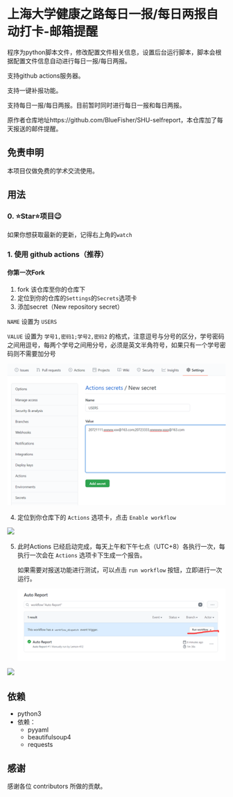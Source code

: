 # 上海大学健康之路每日一报/每日两报自动打卡-邮箱提醒

程序为python脚本文件，修改配置文件相关信息，设置后台运行脚本，脚本会根据配置文件信息自动进行每日一报/每日两报。

支持github actions服务器。

支持一键补报功能。

支持每日一报/每日两报。目前暂时同时进行每日一报和每日两报。

原作者仓库地址https://github.com/BlueFisher/SHU-selfreport，本仓库加了每天报送的邮件提醒。

## 免责申明

本项目仅做免费的学术交流使用。

## 用法

### 0. ⭐Star⭐项目😉

如果你想获取最新的更新，记得右上角的`watch`



### 1. 使用 github actions（推荐）

#### 你第一次Fork

1. fork 该仓库至你的仓库下
2. 定位到你的仓库的`Settings`的`Secrets`选项卡
3. 添加secret（New repository secret）

`NAME` 设置为 `USERS`

`VALUE` 设置为 `学号1,密码1;学号2,密码2` 的格式，注意逗号与分号的区分，学号密码之间用逗号，每两个学号之间用分号，必须是英文半角符号，如果只有一个学号密码则不需要加分号

![](images/secrets.png)

4. 定位到你仓库下的 `Actions` 选项卡，点击 `Enable workflow`

![](images/enable_actions.png)

5. 此时Actions 已经启动完成，每天上午和下午七点（UTC+8）各执行一次，每执行一次会在 `Actions` 选项卡下生成一个报告。

   如果需要对报送功能进行测试，可以点击 `run workflow` 按钮，立即进行一次运行。

   ![](images/run_workflow.png)

![](images/actions.png)



## 依赖

- python3
- 依赖：
  - pyyaml
  - beautifulsoup4
  - requests

## 感谢

感谢各位 contributors 所做的贡献。

